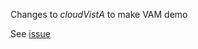 Changes to _cloudVistA_ to make VAM demo

See [issue](https://github.com/vistadataproject/nodeVISTA/issues/151)
